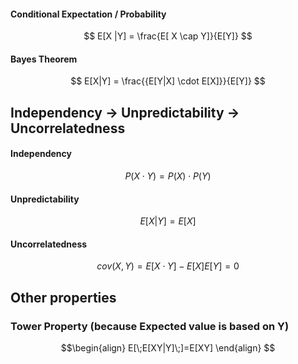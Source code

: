 #### Conditional Expectation / Probability
$$
E[X |Y] = \frac{E[ X \cap Y]}{E[Y]}
$$

#### Bayes Theorem
$$
E[X|Y] = \frac{{E[Y|X] \cdot E[X]}}{E[Y]}
$$

## Independency -> Unpredictability -> Uncorrelatedness
#### Independency
$$
P(X \cdot Y)=P(X) \cdot P(Y)
$$

#### Unpredictability
$$
E[X|Y] = E[X]
$$

#### Uncorrelatedness

$$
cov(X,Y) = E[X \cdot Y] - E[X] E[Y] = 0
$$

## Other properties

### Tower Property (because Expected value is based on Y)
$$\begin{align}
E[\;E[XY|Y]\;]=E[XY]
\end{align}
$$

